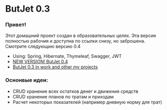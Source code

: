# ButJet 0.3

###  Привет!
Этот домашний проект создан в образовательных целях.
Эта версия полностью рабочия и доступна по ссылки снизу, но заброшена.
Смотрите следующию версию 0.4

* Using: Spring, Hibernate, Thymeleaf, Swagger, JWT
* [NEW VERSION! ButJet 0.4](https://github.com/butjet4)
* [ButJet 0.3 in work and other my projects](http://vapima.ru)

### Оснонвые идеи:
* CRUD хранение всех остатков денег и движения средств
* CRUD хранение планов по тратам и приходам
* Расчет некоторых показателей (например дневную норму для трат)


